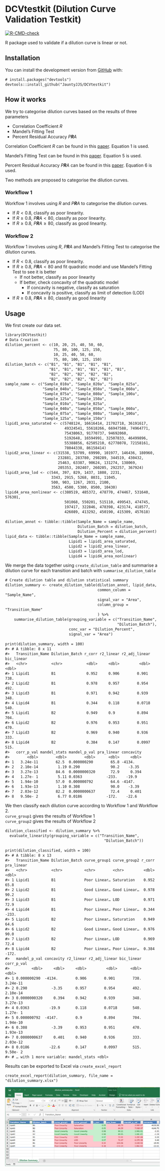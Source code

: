 <!-- README.md is generated from README.Rmd. Please edit that file -->

DCVtestkit (Dilution Curve Validation Testkit)
==============================================

<!-- badges: start -->

[![R-CMD-check](https://github.com/SLINGhub/DCVtestkit/workflows/R-CMD-check/badge.svg)](https://github.com/SLINGhub/DCVtestkit/actions)
<!-- badges: end -->

R package used to validate if a dilution curve is linear or not.

Installation
------------

You can install the development version from
[GitHub](https://github.com/) with:

    # install.packages("devtools")
    devtools::install_github("JauntyJJS/DCVtestkit")

How it works
------------

We try to categorise dilution curves based on the results of three
parameters

-   Correlation Coefficient *R*
-   Mandel’s Fitting Test  
-   Percent Residual Accuracy *P**R**A*

Correlation Coefficient *R* can be found in this
[paper](https://link.springer.com/article/10.1007/s00769-002-0487-6).
Equation 1 is used.

Mandel’s Fitting Test can be found in this
[paper](https://pubs.rsc.org/en/content/articlelanding/2013/ay/c2ay26400e#!divAbstract).
Equation 5 is used.

Percent Residual Accuracy *P**R**A* can be found in this
[paper](https://www.sciencedirect.com/science/article/abs/pii/S0039914018307549).
Equation 6 is used.

Two methods are proposed to categorise the dilution curves.

### Workflow 1

Workflow 1 involves using *R* and *P**R**A* to categorise the dilution
curves.

-   If *R* &lt; 0.8, classify as poor linearity.  
-   If *R* ≥ 0.8, *P**R**A* &lt; 80, classify as poor linearity.  
-   If *R* ≥ 0.8, *P**R**A* ≥ 80, classify as good linearity.

### Workflow 2

Workflow 1 involves using *R*, *P**R**A* and Mandel’s Fitting Test to
categorise the dilution curves.

-   If *R* &lt; 0.8, classify as poor linearity.
-   If *R* ≥ 0.8, *P**R**A* &lt; 80 and fit quadratic model and use
    Mandel’s Fitting Test to see it is better
    -   If not better, classify as poor linearity
    -   If better, check concavity of the quadratic model
        -   If concavity is negative, classify as saturation
        -   If concavity is positive, classify as limit of detection
            (LOD)
-   If *R* ≥ 0.8, *P**R**A* ≥ 80, classify as good linearity

Usage
-----

We first create our data set.

    library(DCVtestkit)
    # Data Creation
    dilution_percent <- c(10, 20, 25, 40, 50, 60,
                          75, 80, 100, 125, 150,
                          10, 25, 40, 50, 60,
                          75, 80, 100, 125, 150)
    dilution_batch <- c("B1", "B1", "B1", "B1", "B1",
                        "B1", "B1", "B1", "B1", "B1", "B1",
                        "B2", "B2", "B2", "B2", "B2",
                        "B2", "B2", "B2", "B2", "B2")
    sample_name <- c("Sample_010a", "Sample_020a", "Sample_025a",
                     "Sample_040a", "Sample_050a", "Sample_060a",
                     "Sample_075a", "Sample_080a", "Sample_100a",
                     "Sample_125a", "Sample_150a",
                     "Sample_010a", "Sample_025a",
                     "Sample_040a", "Sample_050a", "Sample_060a",
                     "Sample_075a", "Sample_080a", "Sample_100a",
                     "Sample_125a", "Sample_150a")
    lipid1_area_saturated <- c(5748124, 16616414, 21702718, 36191617,
                               49324541, 55618266, 66947588, 74964771,
                               75438063, 91770737, 94692060,
                               5192648, 16594991, 32507833, 46499896,
                               55388856, 62505210, 62778078, 72158161,
                               78044338, 86158414)
    lipid2_area_linear <- c(31538, 53709, 69990, 101977, 146436, 180960,
                            232881, 283780, 298289, 344519, 430432,
                            25463, 63387, 90624, 131274, 138069,
                            205353, 202407, 260205, 292257, 367924)
    lipid3_area_lod <- c(544, 397, 829, 1437, 1808, 2231,
                         3343, 2915, 5268, 8031, 11045,
                         500, 903, 1267, 2031, 2100,
                         3563, 4500, 5300, 8500, 10430)
    lipid4_area_nonlinear <- c(380519, 485372, 478770, 474467, 531640, 576301,
                               501068, 550201, 515110, 499543, 474745,
                               197417, 322846, 478398, 423174, 418577,
                               426089, 413292, 450190, 415309, 457618)

    dilution_annot <- tibble::tibble(Sample_Name = sample_name,
                                     Dilution_Batch = dilution_batch,
                                     Dilution_Percent = dilution_percent)
    lipid_data <- tibble::tibble(Sample_Name = sample_name,
                                 Lipid1 = lipid1_area_saturated,
                                 Lipid2 = lipid2_area_linear,
                                 Lipid3 = lipid3_area_lod,
                                 Lipid4 = lipid4_area_nonlinear)

We merge the data together using `create_dilution_table` and summarise a
dilution curve for each transition and batch with
`summarise_dilution_table`

    # Create dilution table and dilution statistical summary
    dilution_summary <- create_dilution_table(dilution_annot, lipid_data,
                                              common_column = "Sample_Name",
                                              signal_var = "Area",
                                              column_group = "Transition_Name"
                                              ) %>% 
        summarise_dilution_table(grouping_variable = c("Transition_Name",
                                                       "Dilution_Batch"),
                                 conc_var = "Dilution_Percent",
                                 signal_var = "Area")

    print(dilution_summary, width = 100)
    #> # A tibble: 8 x 11
    #>   Transition_Name Dilution_Batch r_corr r2_linear r2_adj_linear bic_linear
    #>   <chr>           <chr>           <dbl>     <dbl>         <dbl>      <dbl>
    #> 1 Lipid1          B1              0.952     0.906        0.901        738.
    #> 2 Lipid2          B1              0.978     0.957        0.954        492.
    #> 3 Lipid3          B1              0.971     0.942        0.939        348.
    #> 4 Lipid4          B1              0.344     0.118        0.0718       540.
    #> 5 Lipid1          B2              0.949     0.9          0.894        704.
    #> 6 Lipid2          B2              0.976     0.953        0.951        470.
    #> 7 Lipid3          B2              0.969     0.940        0.936        333.
    #> 8 Lipid4          B2              0.384     0.147        0.0997       515.
    #>   corr_p_val mandel_stats mandel_p_val pra_linear concavity
    #>        <dbl>        <dbl>        <dbl>      <dbl>     <dbl>
    #> 1   3.24e-11        62.5  0.000000290        65.8 -4134.   
    #> 2   2.10e-14         1.19 0.290              90.2    -3.35 
    #> 3   3.27e-13        84.6  0.0000000320       72.9     0.394
    #> 4   1.27e- 1         5.11 0.0363           -233.    -19.9  
    #> 5   1.94e-10        57.0  0.000000792        64.6 -4147.   
    #> 6   1.93e-13         1.10 0.308              90.0    -3.39 
    #> 7   2.03e-12        82.2  0.0000000637       72.4     0.401
    #> 8   9.50e- 2         6.77 0.0186           -172.    -22.6

We then classify each dilution curve according to Workflow 1 and
Workflow 2.  
`curve_group1` gives the results of Workflow 1  
`curve_group2` gives the results of Workflow 2

    dilution_classified <- dilution_summary %>%
      evaluate_linearity(grouping_variable = c("Transition_Name",
                                                 "Dilution_Batch"))

    print(dilution_classified, width = 100)
    #> # A tibble: 8 x 13
    #>   Transition_Name Dilution_Batch curve_group1 curve_group2 r_corr pra_linear
    #>   <chr>           <chr>          <chr>        <chr>         <dbl>      <dbl>
    #> 1 Lipid1          B1             Poor Linear… Saturation    0.952       65.8
    #> 2 Lipid2          B1             Good Linear… Good Linear…  0.978       90.2
    #> 3 Lipid3          B1             Poor Linear… LOD           0.971       72.9
    #> 4 Lipid4          B1             Poor Linear… Poor Linear…  0.344     -233. 
    #> 5 Lipid1          B2             Poor Linear… Saturation    0.949       64.6
    #> 6 Lipid2          B2             Good Linear… Good Linear…  0.976       90.0
    #> 7 Lipid3          B2             Poor Linear… LOD           0.969       72.4
    #> 8 Lipid4          B2             Poor Linear… Poor Linear…  0.384     -172. 
    #>   mandel_p_val concavity r2_linear r2_adj_linear bic_linear corr_p_val
    #>          <dbl>     <dbl>     <dbl>         <dbl>      <dbl>      <dbl>
    #> 1 0.000000290  -4134.        0.906        0.901        738.   3.24e-11
    #> 2 0.290           -3.35      0.957        0.954        492.   2.10e-14
    #> 3 0.0000000320     0.394     0.942        0.939        348.   3.27e-13
    #> 4 0.0363         -19.9       0.118        0.0718       540.   1.27e- 1
    #> 5 0.000000792  -4147.        0.9          0.894        704.   1.94e-10
    #> 6 0.308           -3.39      0.953        0.951        470.   1.93e-13
    #> 7 0.0000000637     0.401     0.940        0.936        333.   2.03e-12
    #> 8 0.0186         -22.6       0.147        0.0997       515.   9.50e- 2
    #> # … with 1 more variable: mandel_stats <dbl>

Results can be exported to Excel via `create_excel_report`

    create_excel_report(dilution_summary, file_name = "dilution_summary.xlsx")

![Excel Report](man/figures/README-ExcelResults.png)
